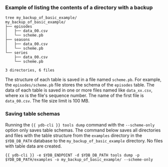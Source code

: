 ### Example of listing the contents of a directory with a backup

```
tree my_backup_of_basic_example/
my_backup_of_basic_example/
├── episodes
│   ├── data_00.csv
│   └── scheme.pb
├── seasons
│   ├── data_00.csv
│   └── scheme.pb
└── series
    ├── data_00.csv
    └── scheme.pb

3 directories, 6 files
```

The structure of each table is saved in a file named `scheme.pb`. For example, the `episodes/scheme.pb` file stores the schema of the `episodes` table. The data of each table is saved in one or more files named like `data_xx.csv`, where xx is the file's sequence number. The name of the first file is `data_00.csv`. The file size limit is 100 MB.

### Saving table schemas

Running the `{{ ydb-cli }} tools dump` command with the `--scheme-only` option only saves table schemas. The command below saves all directories and files with the table structure from the `examples` directory in the `$YDB_DB_PATH` database to the `my_backup_of_basic_example` directory. No files with table data are created.

```
{{ ydb-cli }} -e $YDB_ENDPOINT -d $YDB_DB_PATH tools dump -p $YDB_DB_PATH/examples -o my_backup_of_basic_example/ --scheme-only
```

